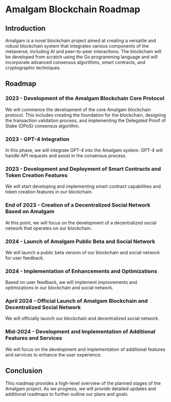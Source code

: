 # Amalgam Blockchain Roadmap

## Introduction

Amalgam is a novel blockchain project aimed at creating a versatile and robust blockchain system that integrates various components of the metaverse, including AI and peer-to-peer interactions. The blockchain will be developed from scratch using the Go programming language and will incorporate advanced consensus algorithms, smart contracts, and cryptographic techniques.

## Roadmap

### 2023 - Development of the Amalgam Blockchain Core Protocol

We will commence the development of the core Amalgam blockchain protocol. This includes creating the foundation for the blockchain, designing the transaction validation process, and implementing the Delegated Proof of Stake (DPoS) consensus algorithm.

### 2023 - GPT-4 Integration

In this phase, we will integrate GPT-4 into the Amalgam system. GPT-4 will handle API requests and assist in the consensus process.

### 2023 - Development and Deployment of Smart Contracts and Token Creation Features

We will start developing and implementing smart contract capabilities and token creation features in our blockchain.

### End of 2023 - Creation of a Decentralized Social Network Based on Amalgam

At this point, we will focus on the development of a decentralized social network that operates on our blockchain.

### 2024 - Launch of Amalgam Public Beta and Social Network

We will launch a public beta version of our blockchain and social network for user feedback.

### 2024 - Implementation of Enhancements and Optimizations

Based on user feedback, we will implement improvements and optimizations in our blockchain and social network.

### April 2024 - Official Launch of Amalgam Blockchain and Decentralized Social Network

We will officially launch our blockchain and decentralized social network.

### Mid-2024 - Development and Implementation of Additional Features and Services

We will focus on the development and implementation of additional features and services to enhance the user experience.

## Conclusion

This roadmap provides a high-level overview of the planned stages of the Amalgam project. As we progress, we will provide detailed updates and additional roadmaps to further outline our plans and goals.
